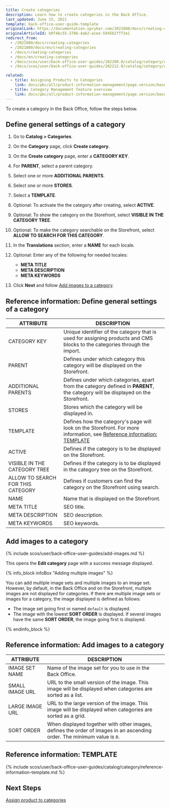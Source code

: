 ```yaml
---
title: Create categories
description: Learn how to create categories in the Back Office.
last_updated: June 15, 2021
template: back-office-user-guide-template
originalLink: https://documentation.spryker.com/2021080/docs/creating-categories
originalArticleId: b0f46c55-2786-4ab2-acee-594502fff3e1
redirect_from:
  - /2021080/docs/creating-categories
  - /2021080/docs/en/creating-categories
  - /docs/creating-categories
  - /docs/en/creating-categories
  - /docs/scos/user/back-office-user-guides/202200.0/catalog/category/creating-categories.html
  - /docs/scos/user/back-office-user-guides/202212.0/catalog/category/creating-categories.html

related:
  - title: Assigning Products to Categories
    link: docs/pbc/all/product-information-management/page.version/base-shop/manage-in-the-back-office/category/assign-products-to-categories.html
  - title: Category Management feature overview
    link: docs/pbc/all/product-information-management/page.version/base-shop/feature-overviews/category-management-feature-overview.html
---
```


To create a category in the Back Office, follow the steps below.

## Define general settings of a category

1. Go to **Catalog&nbsp;<span aria-label="and then">></span> Categories**.
2. On the **Category** page, click **Create category**.
3. On the **Create category** page, enter a **CATEGORY KEY**.
4. For **PARENT**, select a parent category.
5. Select one or more **ADDITIONAL PARENTS**.
6. Select one or more **STORES**.
7. Select a **TEMPLATE**.
8. Optional: To activate the the category after creating, select **ACTIVE**.
9. Optional: To show the category on the Storefront, select **VISIBLE IN THE CATEGORY TREE**.
10. Optional: To make the category searchable on the Storefront, select **ALLOW TO SEARCH FOR THIS CATEGORY**.
11. In the **Translations** section, enter a **NAME** for each locale.
12. Optional: Enter any of the following for needed locales:
    * **META TITLE**
    * **META DESCRIPTION**
    * **META KEYWORDS**

13. Click **Next** and follow [Add images to a category](#add-images-to-a-category).

## Reference information: Define general settings of a category

| ATTRIBUTE | DESCRIPTION |
|-|-|
| CATEGORY KEY | Unique identifier of the category that is used for assigning products and CMS blocks to the categories through the import. |
| PARENT | Defines under which category this category will be displayed on the Storefront. |
| ADDITIONAL PARENTS | Defines under which categories, apart from the category defined in **PARENT**, the category will be displayed on the Storefront.  |
| STORES | Stores which the category will be displayed in.  |
| TEMPLATE | Defines how the category's page will look on the Storefront. For more information, see [Reference information: TEMPLATE](#reference-information-template) |
| ACTIVE | Defines if the category is to be displayed on the Storefront. |
| VISIBLE IN THE CATEGORY TREE | Defines if the category is to be displayed in the category tree on the Storefront. |
| ALLOW TO SEARCH FOR THIS CATEGORY | Defines if customers can find the category on the Storefront using search. |
| NAME | Name that is displayed on the Storefront. |
| META TITLE | SEO title. |
| META DESCRIPTION | SEO description. |
| META KEYWORDS | SEO keywords. |

## Add images to a category

{% include scos/user/back-office-user-guides/add-images.md %} <!-- To edit, see /_includes/scos/user/back-office-user-guides/add-images.md -->

This opens the **Edit category** page with a success message displayed.


{% info_block infoBox "Adding multiple images" %}

You can add multiple image sets and multiple images to an image set. However, by default, in the Back Office and on the Storefront, multiple images are not displayed for categories. If there are multiple image sets or images for a category, the image displayed is defined as follows:
  * The image set going first or named `default` is displayed.
  * The image with the lowest **SORT ORDER** is displayed. If several images have the same **SORT ORDER**, the image going first is displayed.

{% endinfo_block %}



## Reference information: Add images to a category

| ATTRIBUTE | DESCRIPTION |
|-|-|
| IMAGE SET NAME | Name of the image set for you to use in the Back Office. |
| SMALL IMAGE URL | URL to the small version of the image. This image will be displayed when categories are sorted as a list. |
| LARGE IMAGE URL | URL to the large version of the image. This image will be displayed when categories are sorted as a grid. |
| SORT ORDER | When displayed together with other images, defines the order of images in an ascending order. The minimum value is `0`. |


## Reference information: TEMPLATE

{% include scos/user/back-office-user-guides/catalog/category/reference-information-template.md %} <!-- To edit, see /_includes/scos/user/back-office-user-guides/catalog/category/reference-information-template.md -->


## Next Steps

[Assign product to categories](/docs/pbc/all/product-information-management/{{page.version}}/base-shop/manage-in-the-back-office/category/assign-products-to-categories.html)
